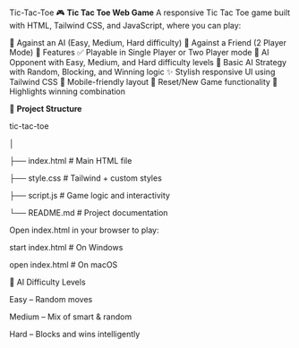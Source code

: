 Tic-Tac-Toe
🎮 **Tic Tac Toe Web Game**
A responsive Tic Tac Toe game built with HTML, Tailwind CSS, and JavaScript, where you can play:

🧠 Against an AI (Easy, Medium, Hard difficulty)
👥 Against a Friend (2 Player Mode)
🚀 Features
✅ Playable in Single Player or Two Player mode
🤖 AI Opponent with Easy, Medium, and Hard difficulty levels
🧠 Basic AI Strategy with Random, Blocking, and Winning logic
✨ Stylish responsive UI using Tailwind CSS
📱 Mobile-friendly layout
🔁 Reset/New Game functionality
🎯 Highlights winning combination

📁 **Project Structure**

tic-tac-toe

│

├── index.html # Main HTML file

├── style.css # Tailwind + custom styles

├── script.js # Game logic and interactivity

└── README.md # Project documentation

Open index.html in your browser to play:

start index.html # On Windows

open index.html # On macOS

🧠 AI Difficulty Levels

Easy – Random moves

Medium – Mix of smart & random

Hard – Blocks and wins intelligently
